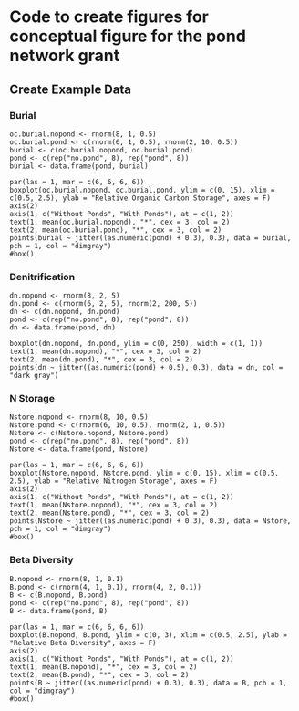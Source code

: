 # Code to create figures for conceptual figure for the pond network grant

## Create Example Data
### Burial
    oc.burial.nopond <- rnorm(8, 1, 0.5)
    oc.burial.pond <- c(rnorm(6, 1, 0.5), rnorm(2, 10, 0.5)) 
    burial <- c(oc.burial.nopond, oc.burial.pond)
    pond <- c(rep("no.pond", 8), rep("pond", 8))
    burial <- data.frame(pond, burial)
     
    par(las = 1, mar = c(6, 6, 6, 6))
    boxplot(oc.burial.nopond, oc.burial.pond, ylim = c(0, 15), xlim = c(0.5, 2.5), ylab = "Relative Organic Carbon Storage", axes = F)
    axis(2)
    axis(1, c("Without Ponds", "With Ponds"), at = c(1, 2))
    text(1, mean(oc.burial.nopond), "*", cex = 3, col = 2)
    text(2, mean(oc.burial.pond), "*", cex = 3, col = 2)
    points(burial ~ jitter((as.numeric(pond) + 0.3), 0.3), data = burial, pch = 1, col = "dimgray")
    #box()

### Denitrification
    dn.nopond <- rnorm(8, 2, 5)
    dn.pond <- c(rnorm(6, 2, 5), rnorm(2, 200, 5)) 
    dn <- c(dn.nopond, dn.pond)
    pond <- c(rep("no.pond", 8), rep("pond", 8))
    dn <- data.frame(pond, dn)
     
    boxplot(dn.nopond, dn.pond, ylim = c(0, 250), width = c(1, 1))
    text(1, mean(dn.nopond), "*", cex = 3, col = 2)
    text(2, mean(dn.pond), "*", cex = 3, col = 2)
    points(dn ~ jitter((as.numeric(pond) + 0.5), 0.3), data = dn, col = "dark gray")

### N Storage
    Nstore.nopond <- rnorm(8, 10, 0.5)
    Nstore.pond <- c(rnorm(6, 10, 0.5), rnorm(2, 1, 0.5)) 
    Nstore <- c(Nstore.nopond, Nstore.pond)
    pond <- c(rep("no.pond", 8), rep("pond", 8))
    Nstore <- data.frame(pond, Nstore)
     
    par(las = 1, mar = c(6, 6, 6, 6))
    boxplot(Nstore.nopond, Nstore.pond, ylim = c(0, 15), xlim = c(0.5, 2.5), ylab = "Relative Nitrogen Storage", axes = F)
    axis(2)
    axis(1, c("Without Ponds", "With Ponds"), at = c(1, 2))
    text(1, mean(Nstore.nopond), "*", cex = 3, col = 2)
    text(2, mean(Nstore.pond), "*", cex = 3, col = 2)
    points(Nstore ~ jitter((as.numeric(pond) + 0.3), 0.3), data = Nstore, pch = 1, col = "dimgray")
    #box()
    
### Beta Diversity
    B.nopond <- rnorm(8, 1, 0.1)
    B.pond <- c(rnorm(4, 1, 0.1), rnorm(4, 2, 0.1)) 
    B <- c(B.nopond, B.pond)
    pond <- c(rep("no.pond", 8), rep("pond", 8))
    B <- data.frame(pond, B)
     
    par(las = 1, mar = c(6, 6, 6, 6))
    boxplot(B.nopond, B.pond, ylim = c(0, 3), xlim = c(0.5, 2.5), ylab = "Relative Beta Diversity", axes = F)
    axis(2)
    axis(1, c("Without Ponds", "With Ponds"), at = c(1, 2))
    text(1, mean(B.nopond), "*", cex = 3, col = 2)
    text(2, mean(B.pond), "*", cex = 3, col = 2)
    points(B ~ jitter((as.numeric(pond) + 0.3), 0.3), data = B, pch = 1, col = "dimgray")
    #box()